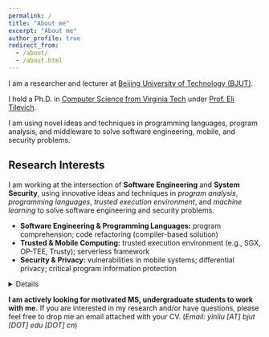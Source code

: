 ```yaml
---
permalink: /
title: "About me"
excerpt: "About me"
author_profile: true
redirect_from: 
  - /about/
  - /about.html
---
```


I am a researcher and lecturer at [Beijing University of Technology (BJUT)](https://english.bjut.edu.cn/).

I hold a Ph.D. in [Computer Science from Virginia Tech](https://cs.vt.edu/) under [Prof. Eli Tilevich](https://people.cs.vt.edu/tilevich/).  

I am using novel ideas and techniques in programming languages, program analysis, and middleware to solve software engineering, mobile, and security problems.

Research Interests
---
I am working at the intersection of **Software Engineering** and **System Security**, using innovative ideas and techniques in *program analysis*, *programming languages*, *trusted execution environment*, and *machine learning* to solve software engineering and security problems.
- **Software Engineering & Programming Languages:** program comprehension; code refactoring (compiler-based solution)
- **Trusted & Mobile Computing:** trusted execution environment (e.g., SGX, OP-TEE, Trusty); serverless framework
- **Security & Privacy:** vulnerabilities in mobile systems; differential privacy; critical program information protection
<details>
<summary style='margin-left:0in;color#088A85'>Details</summary>
<ul>
<li>
<!-- <div style="text-align: justify"> -->
Program Comprehension: designing program analysis and programming support for inferring the usage semantics of program constructs. <br>
  published on GPCE’20
<!-- </div> -->
</li>

<li>
<!-- <div style="text-align: justify"> -->
Trusted Execution Environment & critical code protection: developing powerful programming tools to automatically isolate critical code. <br>
  published on ManLang’17, GPCE’18, COLA’20, TrustCom’20, JSS’22
<!-- </div> -->
</li>

<li>
<!-- <div style="text-align: justify"> -->
Security/Privacy in mobile computing: decuring inter-component communications. <br> 
  published on SecureComm’21, MobiCASE’21
<!-- </div> -->
</li>

</ul>
</details>

**I am actively looking for motivated MS, undergraduate students to work with me.** 
If you are interested in my research and/or have questions, please feel free to drop me an email attached with your CV.
(*Email: yinliu [AT] bjut [DOT] edu [DOT] cn*)
